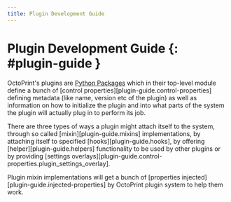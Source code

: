 ```yaml
---
title: Plugin Development Guide
---
```


# Plugin Development Guide {: #plugin-guide }

OctoPrint's plugins are [Python Packages](https://docs.python.org/3/tutorial/modules.html#packages) which in their
top-level module define a bunch of [control properties][plugin-guide.control-properties] defining
metadata (like name, version etc of the plugin) as well as information on how to initialize the plugin and into what
parts of the system the plugin will actually plug in to perform its job.

There are three types of ways a plugin might attach itself to the system, through so called
[mixin][plugin-guide.mixins] implementations, by attaching itself to specified
[hooks][plugin-guide.hooks], by offering [helper][plugin-guide.helpers] functionality to be
used by other plugins or by providing [settings overlays][plugin-guide.control-properties.plugin_settings_overlay].

Plugin mixin implementations will get a bunch of [properties injected][plugin-guide.injected-properties]
by OctoPrint plugin system to help them work.
